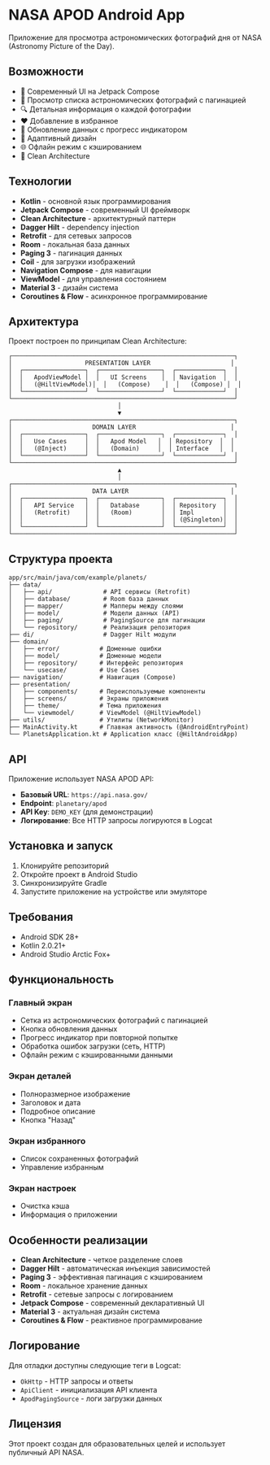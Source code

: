 # NASA APOD Android App

Приложение для просмотра астрономических фотографий дня от NASA (Astronomy Picture of the Day).

## Возможности

- 📱 Современный UI на Jetpack Compose
- 🌌 Просмотр списка астрономических фотографий с пагинацией
- 🔍 Детальная информация о каждой фотографии
- ❤️ Добавление в избранное
- 🔄 Обновление данных с прогресс индикатором
- 📱 Адаптивный дизайн
- 🌐 Офлайн режим с кэшированием
- 🔧 Clean Architecture

## Технологии

- **Kotlin** - основной язык программирования
- **Jetpack Compose** - современный UI фреймворк
- **Clean Architecture** - архитектурный паттерн
- **Dagger Hilt** - dependency injection
- **Retrofit** - для сетевых запросов
- **Room** - локальная база данных
- **Paging 3** - пагинация данных
- **Coil** - для загрузки изображений
- **Navigation Compose** - для навигации
- **ViewModel** - для управления состоянием
- **Material 3** - дизайн система
- **Coroutines & Flow** - асинхронное программирование

## Архитектура

Проект построен по принципам Clean Architecture:

```
┌─────────────────────────────────────────────────────────────┐
│                    PRESENTATION LAYER                      │
│  ┌─────────────────┐  ┌─────────────────┐  ┌─────────────┐  │
│  │   ApodViewModel │  │   UI Screens    │  │ Navigation  │  │
│  │   (@HiltViewModel)│  │   (Compose)    │  │   (Compose) │  │
│  └─────────────────┘  └─────────────────┘  └─────────────┘  │
└─────────────────────────────────────────────────────────────┘
                              │
                              ▼
┌─────────────────────────────────────────────────────────────┐
│                      DOMAIN LAYER                          │
│  ┌─────────────────┐  ┌─────────────────┐  ┌─────────────┐  │
│  │   Use Cases     │  │   Apod Model   │  │ Repository  │  │
│  │   (@Inject)     │  │   (Domain)     │  │ Interface   │  │
│  └─────────────────┘  └─────────────────┘  └─────────────┘  │
└─────────────────────────────────────────────────────────────┘
                              ▲
                              │
┌─────────────────────────────────────────────────────────────┐
│                      DATA LAYER                            │
│  ┌─────────────────┐  ┌─────────────────┐  ┌─────────────┐  │
│  │   API Service   │  │   Database      │  │ Repository  │  │
│  │   (Retrofit)    │  │   (Room)        │  │ Impl        │  │
│  │                 │  │                 │  │ (@Singleton)│  │
│  └─────────────────┘  └─────────────────┘  └─────────────┘  │
└─────────────────────────────────────────────────────────────┘
```

## Структура проекта

```
app/src/main/java/com/example/planets/
├── data/
│   ├── api/              # API сервисы (Retrofit)
│   ├── database/         # Room база данных
│   ├── mapper/           # Мапперы между слоями
│   ├── model/            # Модели данных (API)
│   ├── paging/           # PagingSource для пагинации
│   └── repository/       # Реализация репозитория
├── di/                   # Dagger Hilt модули
├── domain/
│   ├── error/           # Доменные ошибки
│   ├── model/           # Доменные модели
│   ├── repository/      # Интерфейс репозитория
│   └── usecase/         # Use Cases
├── navigation/          # Навигация (Compose)
├── presentation/
│   ├── components/      # Переиспользуемые компоненты
│   ├── screens/         # Экраны приложения
│   ├── theme/           # Тема приложения
│   └── viewmodel/       # ViewModel (@HiltViewModel)
├── utils/               # Утилиты (NetworkMonitor)
├── MainActivity.kt      # Главная активность (@AndroidEntryPoint)
└── PlanetsApplication.kt # Application класс (@HiltAndroidApp)
```

## API

Приложение использует NASA APOD API:
- **Базовый URL**: `https://api.nasa.gov/`
- **Endpoint**: `planetary/apod`
- **API Key**: `DEMO_KEY` (для демонстрации)
- **Логирование**: Все HTTP запросы логируются в Logcat

## Установка и запуск

1. Клонируйте репозиторий
2. Откройте проект в Android Studio
3. Синхронизируйте Gradle
4. Запустите приложение на устройстве или эмуляторе

## Требования

- Android SDK 28+
- Kotlin 2.0.21+
- Android Studio Arctic Fox+

## Функциональность

### Главный экран
- Сетка из астрономических фотографий с пагинацией
- Кнопка обновления данных
- Прогресс индикатор при повторной попытке
- Обработка ошибок загрузки (сеть, HTTP)
- Офлайн режим с кэшированными данными

### Экран деталей
- Полноразмерное изображение
- Заголовок и дата
- Подробное описание
- Кнопка "Назад"

### Экран избранного
- Список сохраненных фотографий
- Управление избранным

### Экран настроек
- Очистка кэша
- Информация о приложении

## Особенности реализации

- **Clean Architecture** - четкое разделение слоев
- **Dagger Hilt** - автоматическая инъекция зависимостей
- **Paging 3** - эффективная пагинация с кэшированием
- **Room** - локальное хранение данных
- **Retrofit** - сетевые запросы с логированием
- **Jetpack Compose** - современный декларативный UI
- **Material 3** - актуальная дизайн система
- **Coroutines & Flow** - реактивное программирование

## Логирование

Для отладки доступны следующие теги в Logcat:
- `OkHttp` - HTTP запросы и ответы
- `ApiClient` - инициализация API клиента
- `ApodPagingSource` - логи загрузки данных

## Лицензия

Этот проект создан для образовательных целей и использует публичный API NASA.
